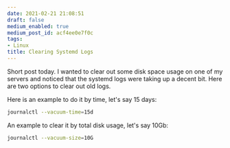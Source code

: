 ```yaml
---
date: 2021-02-21 21:08:51
draft: false
medium_enabled: true
medium_post_id: acf4ee0e7f0c
tags:
- Linux
title: Clearing Systemd Logs
---
```


Short post today. I wanted to clear out some disk space usage on one of my servers and noticed that the systemd logs were taking up a decent bit. Here are two options to clear out old logs.

Here is an example to do it by time, let's say 15 days:

```bash
journalctl --vacuum-time=15d
```

An example to clear it by total disk usage, let's say 10Gb:

```bash
journalctl --vacuum-size=10G
```